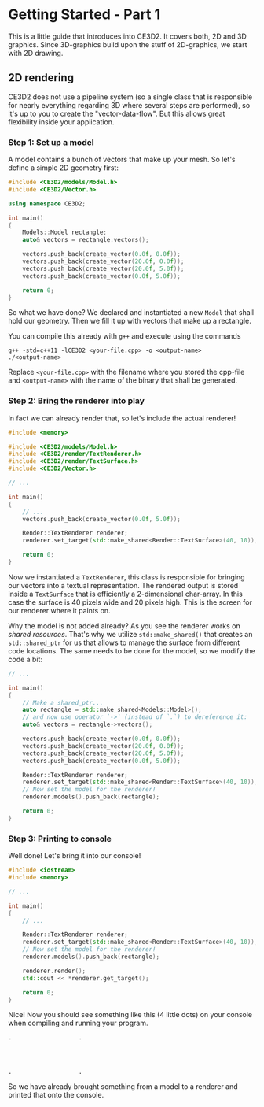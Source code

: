 # Getting Started - Part 1

This is a little guide that introduces into CE3D2. It covers both, 2D and 3D
graphics. Since 3D-graphics build upon the stuff of 2D-graphics, we start with
2D drawing.

## 2D rendering

CE3D2 does not use a pipeline system (so a single class that is responsible for
nearly everything regarding 3D where several steps are performed), so it's up to
you to create the "vector-data-flow". But this allows great flexibility inside
your application.

### Step 1: Set up a model

A model contains a bunch of vectors that make up your mesh. So let's define a
simple 2D geometry first:

```cpp
#include <CE3D2/models/Model.h>
#include <CE3D2/Vector.h>

using namespace CE3D2;

int main()
{
    Models::Model rectangle;
    auto& vectors = rectangle.vectors();

    vectors.push_back(create_vector(0.0f, 0.0f));
    vectors.push_back(create_vector(20.0f, 0.0f));
    vectors.push_back(create_vector(20.0f, 5.0f));
    vectors.push_back(create_vector(0.0f, 5.0f));

    return 0;
}
```

So what we have done? We declared and instantiated a new `Model` that shall hold
our geometry. Then we fill it up with vectors that make up a rectangle.

You can compile this already with `g++` and execute using the commands

```
g++ -std=c++11 -lCE3D2 <your-file.cpp> -o <output-name>
./<output-name>
```

Replace `<your-file.cpp>` with the filename where you stored the cpp-file and
`<output-name>` with the name of the binary that shall be generated.

### Step 2: Bring the renderer into play

In fact we can already render that, so let's include the actual renderer!

```cpp
#include <memory>

#include <CE3D2/models/Model.h>
#include <CE3D2/render/TextRenderer.h>
#include <CE3D2/render/TextSurface.h>
#include <CE3D2/Vector.h>

// ...

int main()
{
    // ...
    vectors.push_back(create_vector(0.0f, 5.0f));

    Render::TextRenderer renderer;
    renderer.set_target(std::make_shared<Render::TextSurface>(40, 10));

    return 0;
}
```

Now we instantiated a `TextRenderer`, this class is responsible for bringing our
vectors into a textual representation. The rendered output is stored inside a
`TextSurface` that is efficiently a 2-dimensional char-array. In this case the
surface is 40 pixels wide and 20 pixels high. This is the screen for our
renderer where it paints on.

Why the model is not added already? As you see the renderer works on
*shared resources*. That's why we utilize `std::make_shared()` that creates an
`std::shared_ptr` for us that allows to manage the surface from different code
locations. The same needs to be done for the model, so we modify the code a bit:

```cpp
// ...

int main()
{
    // Make a shared_ptr...
    auto rectangle = std::make_shared<Models::Model>();
    // and now use operator `->` (instead of `.`) to dereference it:
    auto& vectors = rectangle->vectors();

    vectors.push_back(create_vector(0.0f, 0.0f));
    vectors.push_back(create_vector(20.0f, 0.0f));
    vectors.push_back(create_vector(20.0f, 5.0f));
    vectors.push_back(create_vector(0.0f, 5.0f));

    Render::TextRenderer renderer;
    renderer.set_target(std::make_shared<Render::TextSurface>(40, 10));
    // Now set the model for the renderer!
    renderer.models().push_back(rectangle);

    return 0;
}
```

### Step 3: Printing to console

Well done! Let's bring it into our console!

```cpp
#include <iostream>
#include <memory>

// ...

int main()
{
    // ...

    Render::TextRenderer renderer;
    renderer.set_target(std::make_shared<Render::TextSurface>(40, 10));
    // Now set the model for the renderer!
    renderer.models().push_back(rectangle);

    renderer.render();
    std::cout << *renderer.get_target();

    return 0;
}
```

Nice! Now you should see something like this (4 little dots) on your console
when compiling and running your program.

```
.                   .




.                   .
```

So we have already brought something from a model to a renderer and printed
that onto the console.
